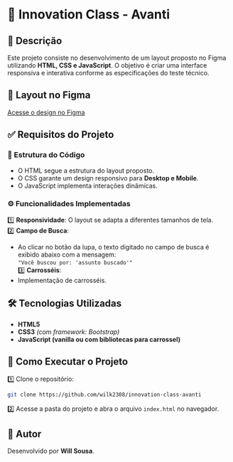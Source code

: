 # 🎨 Innovation Class - Avanti  

## 📌 Descrição  
Este projeto consiste no desenvolvimento de um layout proposto no Figma utilizando **HTML, CSS e JavaScript**. O objetivo é criar uma interface responsiva e interativa conforme as especificações do teste técnico.  

## 🔗 Layout no Figma  
[Acesse o design no Figma](https://www.figma.com/proto/DqtFxC6312M32mLt8FpJjq/innovation-class?page-id=13%3A673&node-id=13-920&viewport=346%2C140%2C0.11&t=HyGGDSs83f1vbqMJ-1&scaling=scale-down&content-scaling=fixed)  

## ✅ Requisitos do Projeto  

### 📌 Estrutura do Código  
- O HTML segue a estrutura do layout proposto.  
- O CSS garante um design responsivo para **Desktop e Mobile**.  
- O JavaScript implementa interações dinâmicas.  

### ⚙️ Funcionalidades Implementadas  
1️⃣ **Responsividade**: O layout se adapta a diferentes tamanhos de tela.  
2️⃣ **Campo de Busca**:  
   - Ao clicar no botão da lupa, o texto digitado no campo de busca é exibido abaixo com a mensagem:  
     `"Você buscou por: 'assunto buscado'"`  
3️⃣ **Carrosséis**:  
   - Implementação de carrosséis.  

## 🛠️ Tecnologias Utilizadas  
- **HTML5**  
- **CSS3** *(com framework: Bootstrap)*  
- **JavaScript (vanilla ou com bibliotecas para carrossel)**  

## 🚀 Como Executar o Projeto  
1️⃣ Clone o repositório:  
```bash
git clone https://github.com/wilk2308/innovation-class-avanti
```
2️⃣ Acesse a pasta do projeto e abra o arquivo `index.html` no navegador.  

## 📝 Autor  
Desenvolvido por **Will Sousa**.  


